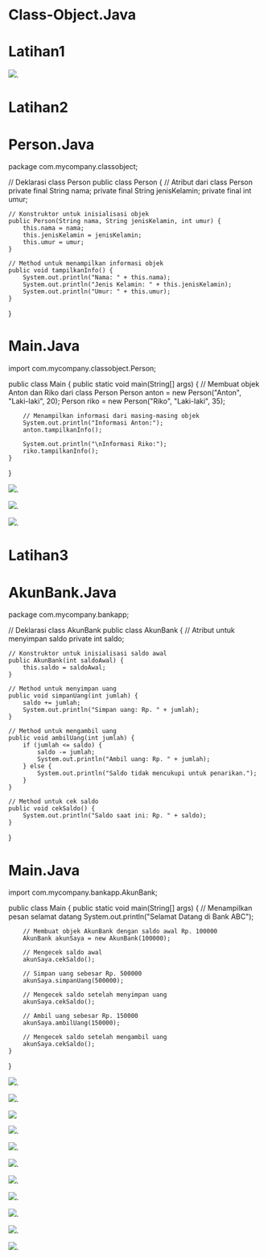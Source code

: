 # Class-Object.Java
# Latihan1

![](Diagram.Person.drawio).


# Latihan2
# Person.Java
package com.mycompany.classobject;

// Deklarasi class Person
public class Person {
    // Atribut dari class Person
    private final String nama;
    private final String jenisKelamin;
    private final int umur;

    // Konstruktor untuk inisialisasi objek
    public Person(String nama, String jenisKelamin, int umur) {
        this.nama = nama;
        this.jenisKelamin = jenisKelamin;
        this.umur = umur;
    }

    // Method untuk menampilkan informasi objek
    public void tampilkanInfo() {
        System.out.println("Nama: " + this.nama);
        System.out.println("Jenis Kelamin: " + this.jenisKelamin);
        System.out.println("Umur: " + this.umur);
    }
}


# Main.Java

import com.mycompany.classobject.Person;

public class Main {
    public static void main(String[] args) {
        // Membuat objek Anton dan Riko dari class Person
        Person anton = new Person("Anton", "Laki-laki", 20);
        Person riko = new Person("Riko", "Laki-laki", 35);

        // Menampilkan informasi dari masing-masing objek
        System.out.println("Informasi Anton:");
        anton.tampilkanInfo();

        System.out.println("\nInformasi Riko:");
        riko.tampilkanInfo();
    }
}


![](CodePerson.Java.png).

![](CodeMain.Java2.png).

![](AtributClass.png).



# Latihan3
# AkunBank.Java
package com.mycompany.bankapp;

// Deklarasi class AkunBank
public class AkunBank {
    // Atribut untuk menyimpan saldo
    private int saldo;

    // Konstruktor untuk inisialisasi saldo awal
    public AkunBank(int saldoAwal) {
        this.saldo = saldoAwal;
    }

    // Method untuk menyimpan uang
    public void simpanUang(int jumlah) {
        saldo += jumlah;
        System.out.println("Simpan uang: Rp. " + jumlah);
    }

    // Method untuk mengambil uang
    public void ambilUang(int jumlah) {
        if (jumlah <= saldo) {
            saldo -= jumlah;
            System.out.println("Ambil uang: Rp. " + jumlah);
        } else {
            System.out.println("Saldo tidak mencukupi untuk penarikan.");
        }
    }

    // Method untuk cek saldo
    public void cekSaldo() {
        System.out.println("Saldo saat ini: Rp. " + saldo);
    }
}

# Main.Java

import com.mycompany.bankapp.AkunBank;

public class Main {
    public static void main(String[] args) {
        // Menampilkan pesan selamat datang
        System.out.println("Selamat Datang di Bank ABC");

        // Membuat objek AkunBank dengan saldo awal Rp. 100000
        AkunBank akunSaya = new AkunBank(100000);

        // Mengecek saldo awal
        akunSaya.cekSaldo();

        // Simpan uang sebesar Rp. 500000
        akunSaya.simpanUang(500000);

        // Mengecek saldo setelah menyimpan uang
        akunSaya.cekSaldo();

        // Ambil uang sebesar Rp. 150000
        akunSaya.ambilUang(150000);

        // Mengecek saldo setelah mengambil uang
        akunSaya.cekSaldo();
    }
}

![](CodeBankApp.Java.png).

![](CodeMain.Java3.png).

![](KontruktorSaldo.png)

![](Memanggil.Method.png).

![](Method.AmbilUang.png).

![](Method.CekSaldo.png).

![](Method.Main.png).

![](Method.MenyimpanUang.png).

![](Method.TampilkanInfo.png).

![](MethodTampilkanInfo.png).

![](Object.AkunBank.png).
